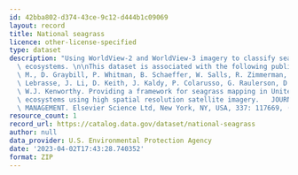 ```yaml
---
id: 42bba802-d374-43ce-9c12-d444b1c09069
layout: record
title: National seagrass
licence: other-license-specified
type: dataset
description: "Using WorldView-2 and WorldView-3 imagery to classify seagrass in coastal\
  \ ecosystems. \n\nThis dataset is associated with the following publication:\nCoffer,\
  \ M., D. Graybill, P. Whitman, B. Schaeffer, W. Salls, R. Zimmerman, V. Hill, M.\
  \ Lebrasse, J. Li, D. Keith, J. Kaldy, P. Colarusso, G. Raulerson, D. Ward, and\
  \ W.J. Kenworthy. Providing a framework for seagrass mapping in United States coastal\
  \ ecosystems using high spatial resolution satellite imagery.   JOURNAL OF ENVIRONMENTAL\
  \ MANAGEMENT. Elsevier Science Ltd, New York, NY, USA, 337: 117669, (2023)."
resource_count: 1
record_url: https://catalog.data.gov/dataset/national-seagrass
author: null
data_provider: U.S. Environmental Protection Agency
date: '2023-04-02T17:43:28.740352'
format: ZIP
---
```


